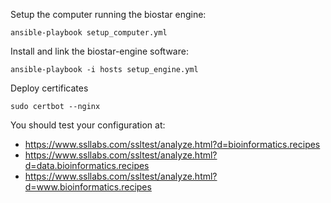 Setup the computer running the biostar engine:

    ansible-playbook setup_computer.yml

Install and link the biostar-engine software:

    ansible-playbook -i hosts setup_engine.yml


Deploy certificates

    sudo certbot --nginx

You should test your configuration at:

* https://www.ssllabs.com/ssltest/analyze.html?d=bioinformatics.recipes
* https://www.ssllabs.com/ssltest/analyze.html?d=data.bioinformatics.recipes
* https://www.ssllabs.com/ssltest/analyze.html?d=www.bioinformatics.recipes
